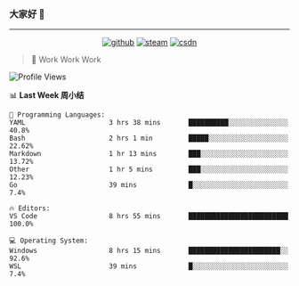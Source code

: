 ### 大家好 👋

___

<p align="center">
  <a href="https://bigkjp97.github.io/"><img src="https://img.shields.io/badge/-GitPage-lightgrey" alt="github"></a>
  <a href="https://steamcommunity.com/id/bigkjp/"><img src="https://img.shields.io/badge/-Steam-black" alt="steam"></a>
  <a href="https://blog.csdn.net/qq_38986088"><img src="https://img.shields.io/badge/CSDN-cf000e" alt="csdn"></a>
</p>

> 🧟 Work Work Work

<!--START_SECTION:kjp readme-->
![Profile Views](http://img.shields.io/badge/Mi%20Amigos%E2%99%82%EF%B8%8F-0-ff69b4)

📊 **Last Week 周小结** 

```text
💬 Programming Languages: 
YAML                     3 hrs 38 mins       ██████████░░░░░░░░░░░░░░░   40.8% 
Bash                     2 hrs 1 min         █████░░░░░░░░░░░░░░░░░░░░   22.62% 
Markdown                 1 hr 13 mins        ███░░░░░░░░░░░░░░░░░░░░░░   13.72% 
Other                    1 hr 5 mins         ███░░░░░░░░░░░░░░░░░░░░░░   12.23% 
Go                       39 mins             █░░░░░░░░░░░░░░░░░░░░░░░░   7.4%

🔥 Editors: 
VS Code                  8 hrs 55 mins       █████████████████████████   100.0%

💻 Operating System: 
Windows                  8 hrs 15 mins       ███████████████████████░░   92.6% 
WSL                      39 mins             █░░░░░░░░░░░░░░░░░░░░░░░░   7.4%

```


<!--END_SECTION:kjp readme-->

<!--
**bigkjp97/bigkjp97** is a ✨ _special_ ✨ repository because its `README.md` (this file) appears on your GitHub profile.

Here are some ideas to get you started:

- 🔭 I’m currently working on ...
- 🌱 I’m currently learning ...
- 👯 I’m looking to collaborate on ...
- 🤔 I’m looking for help with ...
- 💬 Ask me about ...
- 📫 How to reach me: ...
- 😄 Pronouns: ...
- ⚡ Fun fact: ... -->
